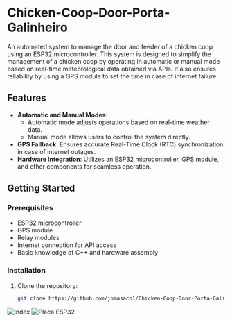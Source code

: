# Chicken-Coop-Door-Porta-Galinheiro

An automated system to manage the door and feeder of a chicken coop using an ESP32 microcontroller. This system is designed to simplify the management of a chicken coop by operating in automatic or manual mode based on real-time meteorological data obtained via APIs. It also ensures reliability by using a GPS module to set the time in case of internet failure.

## Features
- **Automatic and Manual Modes**:
  - Automatic mode adjusts operations based on real-time weather data.
  - Manual mode allows users to control the system directly.
- **GPS Fallback**: Ensures accurate Real-Time Clock (RTC) synchronization in case of internet outages.
- **Hardware Integration**: Utilizes an ESP32 microcontroller, GPS module, and other components for seamless operation.

## Getting Started
### Prerequisites
- ESP32 microcontroller
- GPS module
- Relay modules
- Internet connection for API access
- Basic knowledge of C++ and hardware assembly

### Installation
1. Clone the repository:
   ```bash
   git clone https://github.com/jomasaco1/Chicken-Coop-Door-Porta-Galinheiro.git

![Index](images/Screenshot%202025-01-09%20at%2021-39-22%20Galinheiro%20Control.png)
![Placa ESP32](https://github.com/jomasaco1/Chicken-Coop-Door-Porta-Galinheiro/blob/main/images/ac-dc-esp32-relayx4-front.webp)
